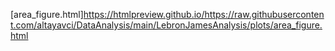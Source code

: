 [area_figure.html]https://htmlpreview.github.io/https://raw.githubusercontent.com/altayavci/DataAnalysis/main/LebronJamesAnalysis/plots/area_figure.html
